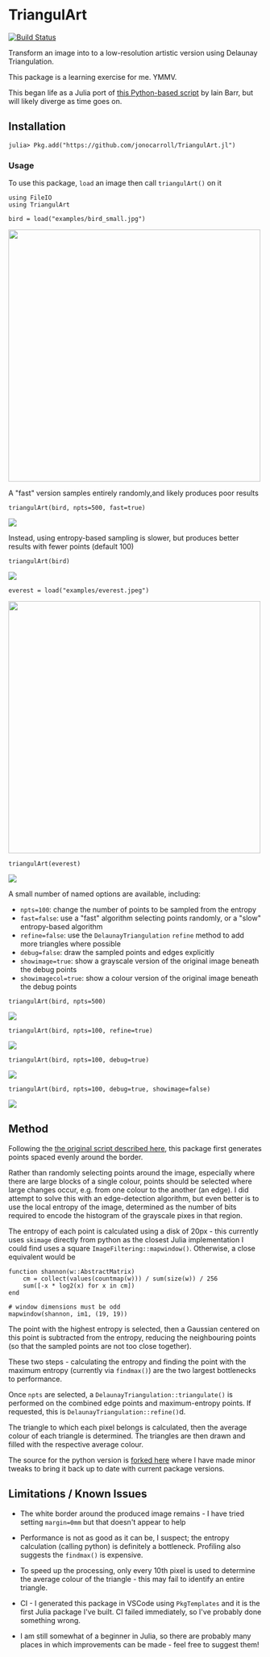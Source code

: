 # TriangulArt

[![Build Status](https://github.com/jonocarroll/TriangulArt.jl/actions/workflows/CI.yml/badge.svg?branch=main)](https://github.com/jonocarroll/TriangulArt.jl/actions/workflows/CI.yml?query=branch%3Amain)

Transform an image into to a low-resolution artistic version using Delaunay Triangulation.

This package is a learning exercise for me. YMMV.

This began life as a Julia port of 
[this Python-based script](https://www.degeneratestate.org/posts/2017/May/24/images-to-triangles/) 
by Iain Barr, but will likely diverge as time goes on.

## Installation

```
julia> Pkg.add("https://github.com/jonocarroll/TriangulArt.jl")
```

### Usage

To use this package, `load` an image then call `triangulArt()` on it

```
using FileIO
using TriangulArt

bird = load("examples/bird_small.jpg")
```

<img src="examples/bird_small.jpg" width="500">

A "fast" version samples entirely randomly,and likely produces poor results

```
triangulArt(bird, npts=500, fast=true)
```

![](examples/tri_bird_fast.svg)

Instead, using entropy-based sampling is slower, but produces better results 
with fewer points (default 100)

```
triangulArt(bird)
```

![](examples/tri_bird_small.svg)


```
everest = load("examples/everest.jpeg")
```

<img src="examples/everest.jpeg" width="500">

```
triangulArt(everest)
```

![](examples/tri_everest.svg)

A small number of named options are available, including:

* `npts=100`: change the number of points to be sampled from the entropy
* `fast=false`: use a "fast" algorithm selecting points randomly, or a "slow" 
entropy-based algorithm
* `refine=false`: use the `DelaunayTriangulation` `refine` method to add more 
triangles where possible
* `debug=false`: draw the sampled points and edges explicitly
* `showimage=true`: show a grayscale version of the original image beneath the 
debug points
* `showimagecol=true`: show a colour version of the original image beneath the 
debug points

```
triangulArt(bird, npts=500)
```

![](examples/tri_bird_small_500.svg)

```
triangulArt(bird, npts=100, refine=true)
```

![](examples/tri_bird_small_100_refine.svg)

```
triangulArt(bird, npts=100, debug=true)
```

![](examples/tri_bird_small_debug.svg)

```
triangulArt(bird, npts=100, debug=true, showimage=false)
```

![](examples/tri_bird_small_debug_noimage.svg)

## Method

Following the [the original script described here](https://www.degeneratestate.org/posts/2017/May/24/images-to-triangles/), 
this package first generates points spaced evenly around the border.

Rather than randomly selecting points around the image, especially where there are 
large blocks of a single colour, points should be selected where large changes occur, 
e.g. from one colour to the another (an edge). I did attempt to solve this with an 
edge-detection algorithm, but even better is to use the local entropy of the image, 
determined as the number of bits required to encode the histogram of the grayscale 
pixes in that region.

The entropy of each point is calculated using a disk of 20px - this currently uses 
`skimage` directly from python as the closest Julia implementation I could find uses a 
square `ImageFiltering::mapwindow()`. Otherwise, a close equivalent would be

```
function shannon(w::AbstractMatrix)
    cm = collect(values(countmap(w))) / sum(size(w)) / 256
    sum([-x * log2(x) for x in cm])
end

# window dimensions must be odd
mapwindow(shannon, im1, (19, 19))
```

The point with the highest entropy is selected, then a Gaussian centered on 
this point is subtracted from the entropy, reducing the neighbouring points 
(so that the sampled points are not too close together).

These two steps - calculating the entropy and finding the point with the 
maximum entropy (currently via `findmax()`) are the two largest bottlenecks 
to performance.

Once `npts` are selected, a `DelaunayTriangulation::triangulate()` is performed 
on the combined edge points and maximum-entropy points. If requested, this is 
`DelaunayTriangulation::refine()`d.

The triangle to which each pixel belongs is calculated, then the average colour 
of each triangle is determined. The triangles are then drawn and filled with the 
respective average colour.

The source for the python version is [forked here](https://github.com/jonocarroll/images-to-triangles) where I have made minor tweaks to bring it back up to date with current package versions.

## Limitations / Known Issues

* The white border around the produced image remains - I have tried setting 
`margin=0mm` but that doesn't appear to help

* Performance is not as good as it can be, I suspect; the entropy calculation 
(calling python) is definitely a bottleneck. Profiling also suggests the `findmax()`
is expensive.

* To speed up the processing, only every 10th pixel is used to determine the 
average colour of the triangle - this may fail to identify an entire triangle.

* CI - I generated this package in VSCode using `PkgTemplates` and it is the 
first Julia package I've built. CI failed immediately, so I've probably done 
something wrong.

* I am still somewhat of a beginner in Julia, so there are probably many places 
in which improvements can be made - feel free to suggest them!

